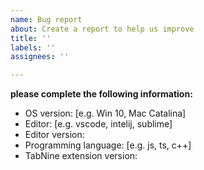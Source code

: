 ```yaml
---
name: Bug report
about: Create a report to help us improve
title: ''
labels: ''
assignees: ''

---
```


**please complete the following information:**
 - OS version: [e.g. Win 10, Mac Catalina]
 - Editor: [e.g. vscode, intelij, sublime]
 - Editor version:
 - Programming language: [e.g. js, ts, c++]
 - TabNine extension version:
